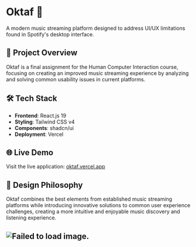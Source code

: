 # Oktaf 🎵

A modern music streaming platform designed to address UI/UX limitations found in Spotify's desktop interface.

## 🎯 Project Overview

Oktaf is a final assignment for the Human Computer Interaction course, focusing on creating an improved music streaming experience by analyzing and solving common usability issues in current platforms.

## 🛠️ Tech Stack

- **Frontend**: React.js 19
- **Styling**: Tailwind CSS v4
- **Components**: shadcn/ui
- **Deployment**: Vercel

## 🌐 Live Demo

Visit the live application: [oktaf.vercel.app](https://oktaf.vercel.app)

## 🎨 Design Philosophy

Oktaf combines the best elements from established music streaming platforms while introducing innovative solutions to common user experience challenges, creating a more intuitive and enjoyable music discovery and listening experience.

![Failed to load image.](https://res.cloudinary.com/dewgvguem/image/upload/v1748493209/demo_screenshot_zqjwtk.png)
---
